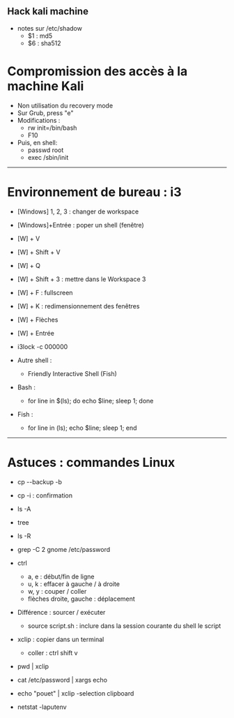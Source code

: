 Hack kali machine
-----------------

* notes sur /etc/shadow
    * $1 : md5
    * $6 : sha512

# Compromission des accès à la machine Kali
* Non utilisation du recovery mode
* Sur Grub, press "e"
* Modifications : 
    * rw  init=/bin/bash
    * F10
* Puis, en shell:
    * passwd root
    * exec /sbin/init


---

# Environnement de bureau : i3

* [Windows] 1, 2, 3 	: changer de workspace
* [Windows]+Entrée 	: poper un shell (fenêtre)
* [W] + V
* [W] + Shift + V
* [W] + Q

* [W] + Shift + 3 	: mettre dans le Workspace 3

* [W] + F 		: fullscreen

* [W] + K			: redimensionnement des fenêtres
* [W] + Flèches
* [W] + Entrée

* i3lock -c 000000

* Autre shell :
    * Friendly Interactive Shell (Fish)

* Bash :
    * for line in $(ls); do echo $line; sleep 1; done

* Fish :
    * for line in (ls); echo $line; sleep 1; end



---

# Astuces : commandes Linux

* cp --backup -b

* cp -i  : confirmation

* ls -A

* tree
* ls -R

* grep -C 2 gnome /etc/password


* ctrl
    * a, e : début/fin de ligne
    * u, k : effacer à gauche / à droite
    * w, y : couper / coller
    * flèches droite, gauche : déplacement


* Différence : sourcer / exécuter
    * source script.sh  : inclure dans la session courante du shell le script


* xclip : copier dans un terminal
    * coller : ctrl shift v

* pwd | xclip

* cat /etc/password | xargs echo

* echo "pouet" | xclip -selection clipboard

* netstat -laputenv
